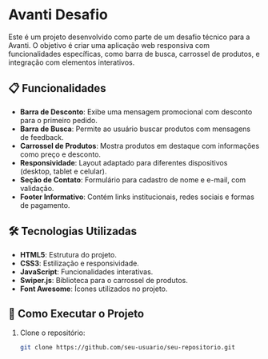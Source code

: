 # Avanti Desafio

Este é um projeto desenvolvido como parte de um desafio técnico para a Avanti. O objetivo é criar uma aplicação web responsiva com funcionalidades específicas, como barra de busca, carrossel de produtos, e integração com elementos interativos.

## 📋 Funcionalidades

- **Barra de Desconto**: Exibe uma mensagem promocional com desconto para o primeiro pedido.
- **Barra de Busca**: Permite ao usuário buscar produtos com mensagens de feedback.
- **Carrossel de Produtos**: Mostra produtos em destaque com informações como preço e desconto.
- **Responsividade**: Layout adaptado para diferentes dispositivos (desktop, tablet e celular).
- **Seção de Contato**: Formulário para cadastro de nome e e-mail, com validação.
- **Footer Informativo**: Contém links institucionais, redes sociais e formas de pagamento.

## 🛠️ Tecnologias Utilizadas

- **HTML5**: Estrutura do projeto.
- **CSS3**: Estilização e responsividade.
- **JavaScript**: Funcionalidades interativas.
- **Swiper.js**: Biblioteca para o carrossel de produtos.
- **Font Awesome**: Ícones utilizados no projeto.

## 🚀 Como Executar o Projeto

1. Clone o repositório:
   ```bash
   git clone https://github.com/seu-usuario/seu-repositorio.git
   ```
